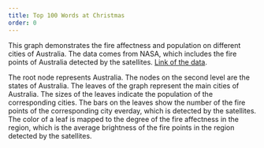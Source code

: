```yaml
---
title: Top 100 Words at Christmas
order: 0
---
```


This graph demonstrates the fire affectness and population on different cities of Australia. The data comes from NASA, which includes the fire points of Australia detected by the satellites. <a href='https://firms.modaps.eosdis.nasa.gov/active_fire/#firms-shapefile' target='_blank'>Link of the data</a>.

The root node represents Australia. The nodes on the second level are the states of Australia. The leaves of the graph represent the main cities of Australia. The sizes of the leaves indicate the population of the corresponding cities. The bars on the leaves show the number of the fire points of the corresponding city everday, which is detected by the satellites. The color of a leaf is mapped to the degree of the fire affectness in the region, which is the average brightness of the fire points in the region detected by the satellites.